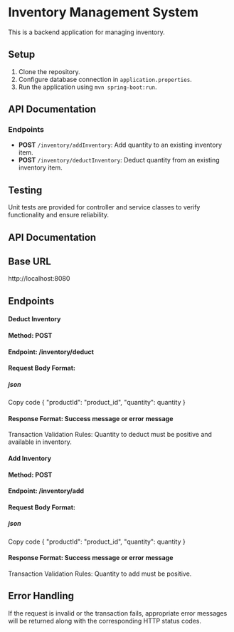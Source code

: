 # Inventory Management System

This is a backend application for managing inventory.

## Setup

1. Clone the repository.
2. Configure database connection in `application.properties`.
3. Run the application using `mvn spring-boot:run`.

## API Documentation

### Endpoints

- **POST** `/inventory/addInventory`: Add quantity to an existing inventory item.
- **POST** `/inventory/deductInventory`: Deduct quantity from an existing inventory item.

## Testing

Unit tests are provided for controller and service classes to verify functionality and ensure reliability.


## API Documentation

## Base URL

http://localhost:8080


## Endpoints

#### Deduct Inventory
#### Method: POST
#### Endpoint: /inventory/deduct
#### Request Body Format:
##### json
   Copy code
   {
      "productId": "product_id",
      "quantity": quantity
   }
#### Response Format: Success message or error message
Transaction Validation Rules: Quantity to deduct must be positive and available in inventory.


#### Add Inventory
#### Method: POST
#### Endpoint: /inventory/add
#### Request Body Format:
##### json
   Copy code
  {
    "productId": "product_id",
    "quantity": quantity
  }
#### Response Format: Success message or error message
Transaction Validation Rules: Quantity to add must be positive.


## Error Handling


If the request is invalid or the transaction fails, appropriate error messages will be returned along with the corresponding HTTP status codes.



